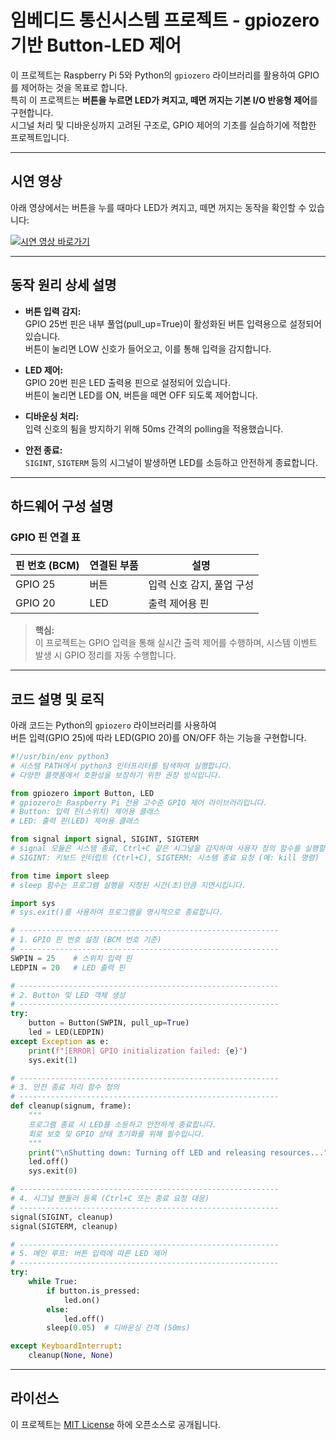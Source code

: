 # 임베디드 통신시스템 프로젝트 - gpiozero 기반 Button-LED 제어

이 프로젝트는 Raspberry Pi 5와 Python의 `gpiozero` 라이브러리를 활용하여 GPIO를 제어하는 것을 목표로 합니다.  
특히 이 프로젝트는 **버튼을 누르면 LED가 켜지고, 떼면 꺼지는 기본 I/O 반응형 제어**를 구현합니다.  
시그널 처리 및 디바운싱까지 고려된 구조로, GPIO 제어의 기초를 실습하기에 적합한 프로젝트입니다.

---

## 시연 영상

아래 영상에서는 버튼을 누를 때마다 LED가 켜지고, 떼면 꺼지는 동작을 확인할 수 있습니다:

[![시연 영상 바로가기](http://img.youtube.com/vi/z2csX5kX4zo/0.jpg)](https://youtu.be/z2csX5kX4zo)

---

## 동작 원리 상세 설명

- **버튼 입력 감지:**  
  GPIO 25번 핀은 내부 풀업(pull_up=True)이 활성화된 버튼 입력용으로 설정되어 있습니다.  
  버튼이 눌리면 LOW 신호가 들어오고, 이를 통해 입력을 감지합니다.

- **LED 제어:**  
  GPIO 20번 핀은 LED 출력용 핀으로 설정되어 있습니다.  
  버튼이 눌리면 LED를 ON, 버튼을 떼면 OFF 되도록 제어합니다.

- **디바운싱 처리:**  
  입력 신호의 튐을 방지하기 위해 50ms 간격의 polling을 적용했습니다.

- **안전 종료:**  
  `SIGINT`, `SIGTERM` 등의 시그널이 발생하면 LED를 소등하고 안전하게 종료합니다.

---

## 하드웨어 구성 설명
### GPIO 핀 연결 표

| 핀 번호 (BCM) | 연결된 부품 | 설명                        |
|---------------|--------------|-----------------------------|
| GPIO 25       | 버튼         | 입력 신호 감지, 풀업 구성     |
| GPIO 20       | LED          | 출력 제어용 핀               |

> **핵심:**  
> 이 프로젝트는 GPIO 입력을 통해 실시간 출력 제어를 수행하며, 시스템 이벤트 발생 시 GPIO 정리를 자동 수행합니다.

---

## 코드 설명 및 로직

아래 코드는 Python의 `gpiozero` 라이브러리를 사용하여  
버튼 입력(GPIO 25)에 따라 LED(GPIO 20)를 ON/OFF 하는 기능을 구현합니다.

```python
#!/usr/bin/env python3
# 시스템 PATH에서 python3 인터프리터를 탐색하여 실행합니다.
# 다양한 플랫폼에서 호환성을 보장하기 위한 권장 방식입니다.

from gpiozero import Button, LED
# gpiozero는 Raspberry Pi 전용 고수준 GPIO 제어 라이브러리입니다.
# Button: 입력 핀(스위치) 제어용 클래스
# LED: 출력 핀(LED) 제어용 클래스

from signal import signal, SIGINT, SIGTERM
# signal 모듈은 시스템 종료, Ctrl+C 같은 시그널을 감지하여 사용자 정의 함수를 실행할 수 있도록 합니다.
# SIGINT: 키보드 인터럽트 (Ctrl+C), SIGTERM: 시스템 종료 요청 (예: kill 명령)

from time import sleep
# sleep 함수는 프로그램 실행을 지정된 시간(초)만큼 지연시킵니다.

import sys
# sys.exit()를 사용하여 프로그램을 명시적으로 종료합니다.

# ----------------------------------------------------------
# 1. GPIO 핀 번호 설정 (BCM 번호 기준)
# ----------------------------------------------------------
SWPIN = 25    # 스위치 입력 핀
LEDPIN = 20   # LED 출력 핀

# ----------------------------------------------------------
# 2. Button 및 LED 객체 생성
# ----------------------------------------------------------
try:
    button = Button(SWPIN, pull_up=True)
    led = LED(LEDPIN)
except Exception as e:
    print(f"[ERROR] GPIO initialization failed: {e}")
    sys.exit(1)

# ----------------------------------------------------------
# 3. 안전 종료 처리 함수 정의
# ----------------------------------------------------------
def cleanup(signum, frame):
    """
    프로그램 종료 시 LED를 소등하고 안전하게 종료합니다.
    회로 보호 및 GPIO 상태 초기화를 위해 필수입니다.
    """
    print("\nShutting down: Turning off LED and releasing resources...")
    led.off()
    sys.exit(0)

# ----------------------------------------------------------
# 4. 시그널 핸들러 등록 (Ctrl+C 또는 종료 요청 대응)
# ----------------------------------------------------------
signal(SIGINT, cleanup)
signal(SIGTERM, cleanup)

# ----------------------------------------------------------
# 5. 메인 루프: 버튼 입력에 따른 LED 제어
# ----------------------------------------------------------
try:
    while True:
        if button.is_pressed:
            led.on()
        else:
            led.off()
        sleep(0.05)  # 디바운싱 간격 (50ms)

except KeyboardInterrupt:
    cleanup(None, None)
```
---

## 라이선스
이 프로젝트는 [MIT License](../LICENSE) 하에 오픈소스로 공개됩니다.